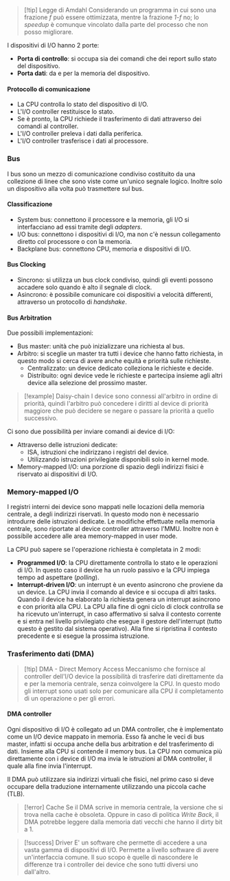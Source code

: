 >[!tip] Legge di Amdahl
> Considerando un programma in cui sono una frazione *f* può essere ottimizzata, mentre la frazione *1-f* no; lo *speedup* è comunque vincolato dalla parte del processo che non posso migliorare.

I dispositivi di I/O hanno 2 porte:
- **Porta di controllo**: si occupa sia dei comandi che dei report sullo stato del dispositivo.
- **Porta dati**: da e per la memoria del dispositivo.

#### Protocollo di comunicazione
- La CPU controlla lo stato del dispositivo di I/O.
- L'I/O controller restituisce lo stato.
- Se è pronto, la CPU richiede il trasferimento di dati attraverso dei comandi al controller.
- L'I/O controller preleva i dati dalla periferica.
- L'I/O controller trasferisce i dati al processore.

### Bus
I bus sono un mezzo di comunicazione condiviso costituito da una collezione di linee che sono viste come un'unico segnale logico. Inoltre solo un dispositivo alla volta può trasmettere sul bus.

#### Classificazione
- System bus: connettono il processore e la memoria, gli I/O si interfacciano ad essi tramite degli *adapters*.
- I/O bus: connettono i dispositivi di I/O, ma non c'è nessun collegamento diretto col processore o con la memoria.
- Backplane bus: connettono CPU, memoria e dispositivi di I/O.

#### Bus Clocking
- Sincrono: si utilizza un bus clock condiviso, quindi gli eventi possono accadere solo quando è alto il segnale di clock.
- Asincrono: è possibile comunicare coi dispositivi a velocità differenti, attraverso un protocollo di *handshake*.

#### Bus Arbitration
Due possibili implementazioni:
- Bus master: unità che può inizializzare una richiesta al bus.
- Arbitro: si sceglie un master tra tutti i device che hanno fatto richiesta, in questo modo si cerca di avere anche equità e priorità sulle richieste.
	- Centralizzato: un device dedicato colleziona le richieste e decide.
	- Distribuito: ogni device vede le richieste e partecipa insieme agli altri device alla selezione del prossimo master.

>[!example] Daisy-chain
> I device sono connessi all'arbitro in ordine di priorità, quindi l'arbitro può concedere i diritti al device di priorità maggiore che può decidere se negare o passare la priorità a quello successivo.

Ci sono due possibilità per inviare comandi ai device di I/O:
- Attraverso delle istruzioni dedicate:
	- ISA, istruzioni che indirizzano i registri del device.
	- Utilizzando istruzioni privilegiate disponibili solo in kernel mode.
- Memory-mapped I/O: una porzione di spazio degli indirizzi fisici è riservato ai dispositivi di I/O.

### Memory-mapped I/O
I registri interni dei device sono mappati nelle locazioni della memoria centrale, a degli indirizzi riservati. In questo modo non è necessario introdurre delle istruzioni dedicate. Le modifiche effettuate nella memoria centrale, sono riportate al device controller attraverso l'MMU. Inoltre non è possibile accedere alle area memory-mapped in user mode.

La CPU può sapere se l'operazione richiesta è completata in 2 modi:
- **Programmed I/O**: la CPU direttamente controlla lo stato e le operazioni di I/O. In questo caso il device ha un ruolo passivo e la CPU impiega tempo ad aspettare (*polling*).
- **Interrupt-driven I/O**: un interrupt è un evento asincrono che proviene da un device. La CPU invia il comando al device e si occupa di altri tasks. Quando il device ha elaborato la richiesta genera un interrupt asincrono e con priorità alla CPU. La CPU alla fine di ogni ciclo di clock controlla se ha ricevuto un'interrupt, in caso affermativo si salva il contesto corrente e si entra nel livello privilegiato che esegue il gestore dell'interrupt (tutto questo è gestito dal sistema operativo). Alla fine si ripristina il contesto precedente e si esegue la prossima istruzione.

### Trasferimento dati (DMA)

>[!tip] DMA - Direct Memory Access
> Meccanismo che fornisce al controller dell'I/O device la possibilità di trasferire dati direttamente da e per la memoria centrale, senza coinvolgere la CPU.
> In questo modo gli interrupt sono usati solo per comunicare alla CPU il completamento di un operazione o per gli errori.

#### DMA controller
Ogni dispositivo di I/O è collegato ad un DMA controller, che è implementato come un I/O device mappato in memoria. Esso fà anche le veci di bus master, infatti si occupa anche della bus arbitration e del trasferimento di dati. Insieme alla CPU si contende il memory bus.
La CPU non comunica più direttamente con i device di I/O ma invia le istruzioni al DMA controller, il quale alla fine invia l'interrupt.

Il DMA può utilizzare sia indirizzi virtuali che fisici, nel primo caso si deve occupare della traduzione internamente utilizzando una piccola cache (TLB).

>[!error] Cache
>Se il DMA scrive in memoria centrale, la versione che si trova nella cache è obsoleta.
>Oppure in caso di politica *Write Back*, il DMA potrebbe leggere dalla memoria dati vecchi che hanno il dirty bit a 1.
 
>[!success] Driver
> E' un software che permette di accedere a una vasta gamma di dispositivi di I/O.
> Permette a livello software di avere un'interfaccia comune.
> Il suo scopo è quelle di nascondere le differenze tra i controller dei device che sono tutti diversi uno dall'altro.





